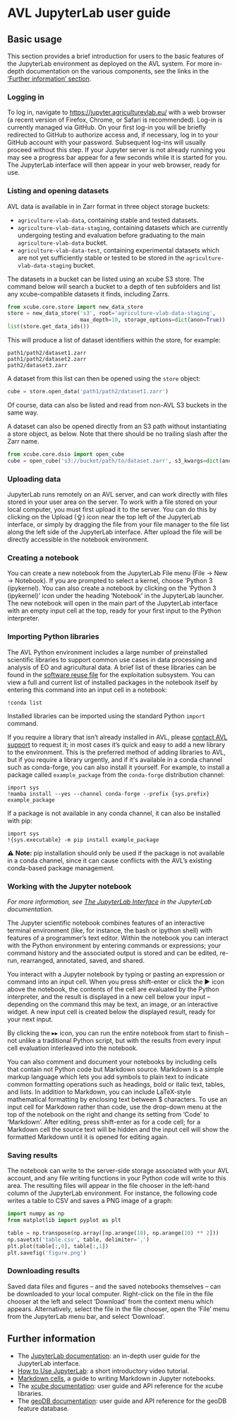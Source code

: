 # AVL JupyterLab user guide

## Basic usage

This section provides a brief introduction for users to the basic features of
the JupyterLab environment as deployed on the AVL system. For more in-depth
documentation on the various components, see the links in the
[‘Further information’ section](#further-information).

### Logging in

<!-- TODO TODO_PL : update login procedure once Keycloak has been deployed -->

To log in, navigate to https://jupyter.agriculturevlab.eu/ with a web browser 
(a recent version of Firefox, Chrome, or Safari is recommended). Log-in is
currently managed via GitHub. On your first log-in you will be briefly
redirected to GitHub to authorize access and, if necessary, log in to your
GitHub account with your password. Subsequent log-ins will usually proceed
without this step. If your Jupyter server is not already running you may see
a progress bar appear for a few seconds while it is started for you. The
JupyterLab interface will then appear in your web browser, ready for use.

### Listing and opening datasets

AVL data is available in in Zarr format in three object storage buckets:

 - `agriculture-vlab-data`, containing stable and tested datasets.
 - `agriculture-vlab-data-staging`, containing datasets which are currently
   undergoing testing and evaluation before graduating to the main
   `agriculture-vlab-data` bucket.
 - `agriculture-vlab-data-test`, containing experimental datasets which are
   not yet sufficiently stable or tested to be stored in the
   `agriculture-vlab-data-staging` bucket.

The datasets in a bucket can be listed using an xcube S3 store. The command
below will search a bucket to a depth of ten subfolders and list any
xcube-compatible datasets it finds, including Zarrs.

```python
from xcube.core.store import new_data_store
store = new_data_store('s3', root='agriculture-vlab-data-staging',
                       max_depth=10, storage_options=dict(anon=True))
list(store.get_data_ids())
```

This will produce a list of dataset identifiers within the store, for example:

```
path1/path2/dataset1.zarr
path1/path2/dataset2.zarr
path2/dataset3.zarr
```

A dataset from this list can then be opened using the `store` object:

```python
cube = store.open_data('path1/path2/dataset1.zarr')
```

Of course, data can also be listed and read from non-AVL S3 buckets in the same
way.

A dataset can also be opened directly from an S3 path without instantiating a
store object, as below. Note that there should be no trailing slash after the
Zarr name.

```python
from xcube.core.dsio import open_cube
cube = open_cube('s3://bucket/path/to/dataset.zarr', s3_kwargs=dict(anon=True))
```


### Uploading data

JupyterLab runs remotely on an AVL server, and can work directly with files
stored in your user area on the server. To work with a file stored on your
local computer, you must first upload it to the server. You can do this by
clicking on the Upload (⇪) icon near the top left of the JupyterLab interface,
or simply by dragging the file from your file manager to the file list along
the left side of the JupyterLab interface. After upload the file will be
directly accessible in the notebook environment.

### Creating a notebook

You can create a new notebook from the JupyterLab File menu (File → New →
Notebook). If you are prompted to select a kernel, choose ‘Python 3 (ipykernel).
You can also create a notebook by clicking on the ‘Python 3 (ipykernel)’ icon
under the heading ‘Notebook’ in the JupyterLab launcher. The new notebook
will open in the main part of the JupyterLab interface with an empty input cell
at the top, ready for your first input to the Python interpreter.

### Importing Python libraries

The AVL Python environment includes a large number of preinstalled scientific
libraries to support common use cases in data processing and analysis of EO
and agricultural data. A brief list of these libraries can be found in the
[software reuse file](../../design/reuse.md#software-used-in-exploitation-subsystem)
for the exploitation subsystem. You can view a full and current list of 
installed packages in the notebook itself by entering this command into an
input cell in a notebook:

```
!conda list
```

Installed libraries can be imported using the standard Python `import` command.

If you require a library that isn’t already installed in AVL, please 
[contact AVL support](https://agriculturevlab.eu/index.php/interact/support/)
to request it; in most cases it’s quick and easy to add a new library to the
environment. This is the preferred method of adding libraries to AVL, but if
you require a library urgently, and if it's available in a conda channel such
as conda-forge, you can also install it yourself. For example, to install
a package called `example_package` from the `conda-forge` distribution
channel:

```
import sys
!mamba install --yes --channel conda-forge --prefix {sys.prefix} example_package
```

If a package is not available in any conda channel, it can also be installed
with pip:

```
import sys
!{sys.executable} -m pip install example_package
```

⚠ **Note:** pip installation should only be used if the package is not
available in a conda channel, since it can cause conflicts with the AVL’s
existing conda-based package management.

### Working with the Jupyter notebook

*For more information, see
[The JupyterLab Interface](https://jupyterlab.readthedocs.io/en/stable/user/interface.html)
in the JupyterLab documentation.*

The Jupyter scientific notebook combines features of an interactive terminal
environment (like, for instance, the bash or ipython shell) with features of a
programmer’s text editor. Within the notebook you can interact with the Python
environment by entering commands or expressions; your command history and the
associated output is stored and can be edited, re-run, rearranged, annotated,
saved, and shared.

You interact with a Jupyter notebook by typing or pasting an expression or
command into an input cell. When you press shift-enter or click the ▶ icon
above the notebook, the contents of the cell are evaluated by the Python
interpreter, and the result is displayed in a new cell below your input –
depending on the command this may be text, an image, or an interactive widget.
A new input cell is created below the displayed result, ready for your next
input.

By clicking the ▸▸ icon, you can run the entire notebook from start to finish
– not unlike a traditional Python script, but with the results from every
input cell evaluation interleaved into the notebook.

You can also comment and document your notebooks by including cells that
contain not Python code but Markdown source. Markdown is a simple markup
language which lets you add symbols to plain text to indicate common formatting
operations such as headings, bold or italic text, tables, and lists. In
addition to Markdown, you can include LaTeX-style mathematical formatting
by enclosing text between $ characters. To use an input cell for Markdown
rather than code, use the drop-down menu at the top of the notebook on the
right and change its setting from ‘Code’ to ‘Markdown’. After editing, press
shift-enter as for a code cell; for a Markdown cell the source text will be
hidden and the input cell will show the formatted Markdown until it is
opened for editing again.

### Saving results

The notebook can write to the server-side storage associated with your AVL
account, and any file writing functions in your Python code will write to
this area. The resulting files will appear in the file chooser in the left-hand
column of the  JupyterLab environment. For instance, the following code writes a
table to CSV and saves a PNG image of a graph:

```python
import numpy as np
from matplotlib import pyplot as plt

table = np.transpose(np.array([np.arange(10), np.arange(10) ** 2]))
np.savetxt('table.csv', table, delimiter=',')
plt.plot(table[:,0], table[:,1])
plt.savefig('figure.png')
```

### Downloading results

Saved data files and figures – and the saved notebooks themselves – can be
downloaded to your local computer. Right-click on the file in the file chooser
at the left and select ‘Download’ from the context menu which appears.
Alternatively, select the file in the file chooser, open the ‘File’ menu from
the JupyterLab menu bar, and select ‘Download’.

## Further information

 - The [JupyterLab documentation](https://jupyterlab.readthedocs.io/):
   an in-depth user guide for the JupyterLab interface.
 - [How to Use JupyterLab](https://www.youtube.com/watch?v=A5YyoCKxEOU):
   a short introductory video tutorial.
 - [Markdown cells](https://jupyter-notebook.readthedocs.io/en/stable/examples/Notebook/Working%20With%20Markdown%20Cells.html),
   a guide to writing Markdown in Jupyter notebooks.
 - The [xcube documentation](https://xcube.readthedocs.io/): user
   guide and API reference for the xcube libraries.
 - The [geoDB documentation](https://xcube-geodb.readthedocs.io/): user
   guide and API reference for the geoDB feature database.
